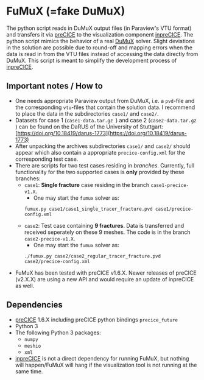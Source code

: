 # FuMuX (=fake DuMuX)

The python script reads in DuMuX output files (in Paraview's VTU format) and transfers it via [preCICE](https://www.precice.org/) to the visualization component [inpreCICE](https://github.com/SteScheller/inpreCICE/). The python script mimics the behavior of a real [DuMuX](https://dumux.org/) solver. Slight deviations in the solution are possible due to round-off and mapping errors when the data is read in from the VTU files instead of accessing the data directly from DuMuX. This script is meant to simplify the development process of [inpreCICE](https://github.com/SteScheller/inpreCICE/).

## Important notes / How to

- One needs appropriate Paraview output from DuMuX, i.e. a `pvd`-file and the corresponding `vtu`-files that contain the solution data. I recommend to place the data in the subdirectories `case1/` and `case2/`.
- Datasets for case 1  (`case1-data.tar.gz `) and case 2 (`case2-data.tar.gz `) can be found on the DaRUS of the University of Stuttgart: [https://doi.org/10.18419/darus-1773](https://doi.org/10.18419/darus-1773)
- After unpacking the archives subdirectories `case1/` and `case2/` should appear which also contain a appropriate `precice-config.xml` for the corresponding test case.
- There are scripts for two test cases residing in *branches*. Currently, full functionality for the two supported cases is **only** provided by these branches:
    - `case1`: **Single fracture** case residing in the branch `case1-precice-v1.X`.
        - One may start the `fumux` solver as:
        ```
        fumux.py case1/case1_single_tracer_fracture.pvd case1/precice-config.xml
        ```
    - `case2`: Test case containing **9 fractures**. Data is transferred and received seperately on these 9 meshes. The code is in the branch `case2-precice-v1.X`.
        - One may start the `fumux` solver as:
        ```
        ./fumux.py case2/case2_regular_tracer_fracture.pvd case2/precice-config.xml
        ```
- FuMuX has been tested with preCICE v1.6.X. Newer releases of preCICE (v2.X.X) are using a new API and would require an update of inpreCICE as well.

## Dependencies

- [preCICE](https://www.precice.org/) 1.6.X including preCICE python bindings `precice_future`
- Python 3
- The following Python 3 packages:
    - `numpy`
    - `meshio`
    - `xml`
- [inpreCICE](https://github.com/SteScheller/inpreCICE/) is not a direct dependency for running FuMuX, but nothing will happen/FuMuX will hang if the visualization tool is not running at the same time.
